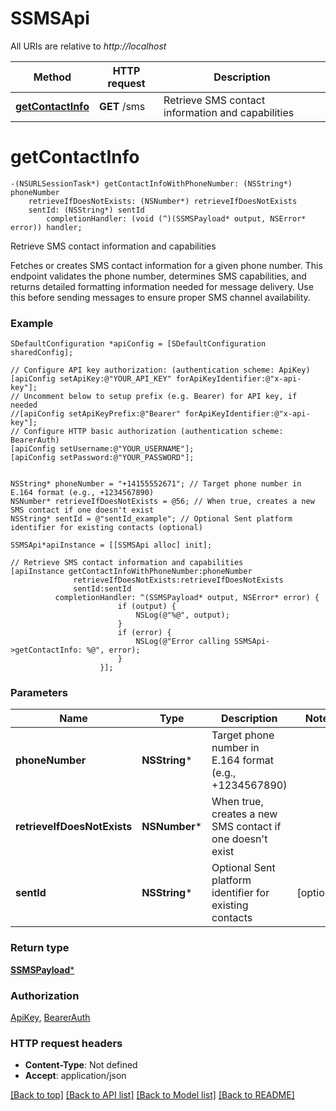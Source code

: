 # SSMSApi

All URIs are relative to *http://localhost*

Method | HTTP request | Description
------------- | ------------- | -------------
[**getContactInfo**](SSMSApi.md#getcontactinfo) | **GET** /sms | Retrieve SMS contact information and capabilities


# **getContactInfo**
```objc
-(NSURLSessionTask*) getContactInfoWithPhoneNumber: (NSString*) phoneNumber
    retrieveIfDoesNotExists: (NSNumber*) retrieveIfDoesNotExists
    sentId: (NSString*) sentId
        completionHandler: (void (^)(SSMSPayload* output, NSError* error)) handler;
```

Retrieve SMS contact information and capabilities

Fetches or creates SMS contact information for a given phone number. This endpoint validates the phone number, determines SMS capabilities, and returns detailed formatting information needed for message delivery. Use this before sending messages to ensure proper SMS channel availability.

### Example
```objc
SDefaultConfiguration *apiConfig = [SDefaultConfiguration sharedConfig];

// Configure API key authorization: (authentication scheme: ApiKey)
[apiConfig setApiKey:@"YOUR_API_KEY" forApiKeyIdentifier:@"x-api-key"];
// Uncomment below to setup prefix (e.g. Bearer) for API key, if needed
//[apiConfig setApiKeyPrefix:@"Bearer" forApiKeyIdentifier:@"x-api-key"];
// Configure HTTP basic authorization (authentication scheme: BearerAuth)
[apiConfig setUsername:@"YOUR_USERNAME"];
[apiConfig setPassword:@"YOUR_PASSWORD"];


NSString* phoneNumber = "+14155552671"; // Target phone number in E.164 format (e.g., +1234567890)
NSNumber* retrieveIfDoesNotExists = @56; // When true, creates a new SMS contact if one doesn't exist
NSString* sentId = @"sentId_example"; // Optional Sent platform identifier for existing contacts (optional)

SSMSApi*apiInstance = [[SSMSApi alloc] init];

// Retrieve SMS contact information and capabilities
[apiInstance getContactInfoWithPhoneNumber:phoneNumber
              retrieveIfDoesNotExists:retrieveIfDoesNotExists
              sentId:sentId
          completionHandler: ^(SSMSPayload* output, NSError* error) {
                        if (output) {
                            NSLog(@"%@", output);
                        }
                        if (error) {
                            NSLog(@"Error calling SSMSApi->getContactInfo: %@", error);
                        }
                    }];
```

### Parameters

Name | Type | Description  | Notes
------------- | ------------- | ------------- | -------------
 **phoneNumber** | **NSString***| Target phone number in E.164 format (e.g., +1234567890) | 
 **retrieveIfDoesNotExists** | **NSNumber***| When true, creates a new SMS contact if one doesn&#39;t exist | 
 **sentId** | **NSString***| Optional Sent platform identifier for existing contacts | [optional] 

### Return type

[**SSMSPayload***](SSMSPayload.md)

### Authorization

[ApiKey](../README.md#ApiKey), [BearerAuth](../README.md#BearerAuth)

### HTTP request headers

 - **Content-Type**: Not defined
 - **Accept**: application/json

[[Back to top]](#) [[Back to API list]](../README.md#documentation-for-api-endpoints) [[Back to Model list]](../README.md#documentation-for-models) [[Back to README]](../README.md)

